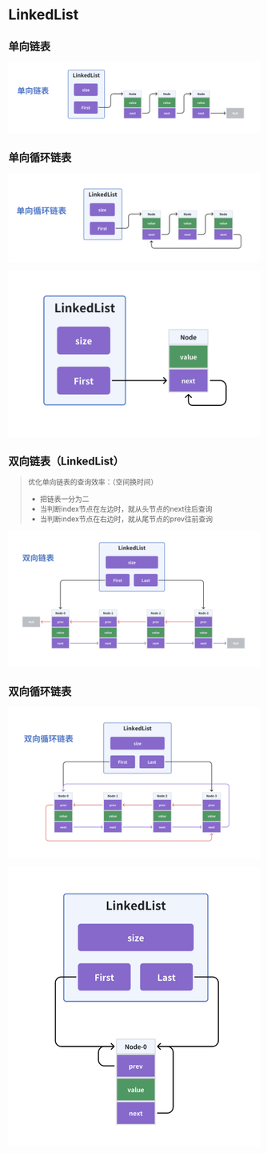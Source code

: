 # LinkedList

## 单向链表

![image-20241216122808752](../../Image/image-20241216122808752.png)

## 单向循环链表

![image-20241216122900765](../../Image/image-20241216122900765.png)

![image-20241216122910649](../../Image/image-20241216122910649.png)

## 双向链表（LinkedList）

> 优化单向链表的查询效率：（空间换时间） 
>
> - 把链表一分为二 
> - 当判断index节点在左边时，就从头节点的next往后查询
> - 当判断index节点在右边时，就从尾节点的prev往前查询

![image-20241216122829860](../../Image/image-20241216122829860.png)

## 双向循环链表

![image-20241216122927027](../../Image/image-20241216122927027.png)

![image-20241216122938303](../../Image/image-20241216122938303.png)
